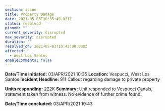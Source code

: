 ```yaml
---
section: issue
title: Property Damage
date: 2021-05-03T10:35:49.821Z
status: resolved
pinned: ""
current_severity: disrupted
max_severity: disrupted
duration: ""
resolved_on: 2021-05-03T10:43:00.000Z
affected:
  - West Los Santos
enableComments: false
---
```

**Date/Time initiated:** 03/APR/2021 10:35
**Location:** Vespucci, West Los Santos
**Incident Headline:** 911 Callout regarding damage to private property

**Units responding:** 222K
**Summary:** Unit responded to Vespucci Canals, statement taken from witness. No evidence of further crime found.

**Date/Time concluded:** 03/APR/2021 10:43